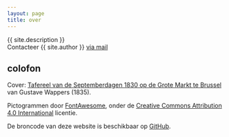 ```yaml
---
layout: page
title: over
---
```

{{ site.description }}<br>
Contacteer {{ site.author }} <a href="mailto:{{ site.email }}">via mail</a>

## colofon

Cover: [Tafereel van de Septemberdagen 1830 op de Grote Markt te Brussel](https://nl.wikipedia.org/wiki/Tafereel_van_de_Septemberdagen_1830_op_de_Grote_Markt_te_Brussel) van Gustave Wappers (1835).

Pictogrammen door [FontAwesome](https://fontawesome.com), onder de [Creative Commons Attribution 4.0 International](https://fontawesome.com/license) licentie.

De broncode van deze website is beschikbaar op [GitHub](https://github.com/glnvb/glnvb.github.io/).

